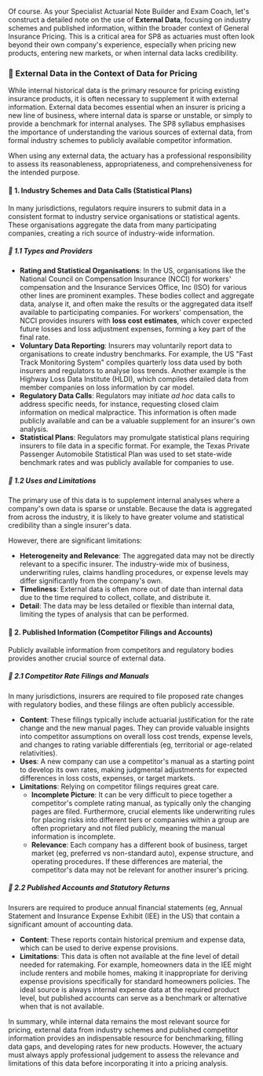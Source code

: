 Of course. As your Specialist Actuarial Note Builder and Exam Coach, let's construct a detailed note on the use of **External Data**, focusing on industry schemes and published information, within the broader context of General Insurance Pricing. This is a critical area for SP8 as actuaries must often look beyond their own company's experience, especially when pricing new products, entering new markets, or when internal data lacks credibility.

### **📗 External Data in the Context of Data for Pricing**

While internal historical data is the primary resource for pricing existing insurance products, it is often necessary to supplement it with external information. External data becomes essential when an insurer is pricing a new line of business, where internal data is sparse or unstable, or simply to provide a benchmark for internal analyses. The SP8 syllabus emphasises the importance of understanding the various sources of external data, from formal industry schemes to publicly available competitor information.

When using any external data, the actuary has a professional responsibility to assess its reasonableness, appropriateness, and comprehensiveness for the intended purpose.

#### **🔹 1\. Industry Schemes and Data Calls (Statistical Plans)**

In many jurisdictions, regulators require insurers to submit data in a consistent format to industry service organisations or statistical agents. These organisations aggregate the data from many participating companies, creating a rich source of industry-wide information.

##### **🔸 1.1 Types and Providers**

* **Rating and Statistical Organisations**: In the US, organisations like the National Council on Compensation Insurance (NCCI) for workers' compensation and the Insurance Services Office, Inc (ISO) for various other lines are prominent examples. These bodies collect and aggregate data, analyse it, and often make the results or the aggregated data itself available to participating companies. For workers' compensation, the NCCI provides insurers with **loss cost estimates**, which cover expected future losses and loss adjustment expenses, forming a key part of the final rate.  
* **Voluntary Data Reporting**: Insurers may voluntarily report data to organisations to create industry benchmarks. For example, the US "Fast Track Monitoring System" compiles quarterly loss data used by both insurers and regulators to analyse loss trends. Another example is the Highway Loss Data Institute (HLDI), which compiles detailed data from member companies on loss information by car model.  
* **Regulatory Data Calls**: Regulators may initiate *ad hoc* data calls to address specific needs, for instance, requesting closed claim information on medical malpractice. This information is often made publicly available and can be a valuable supplement for an insurer's own analysis.  
* **Statistical Plans**: Regulators may promulgate statistical plans requiring insurers to file data in a specific format. For example, the Texas Private Passenger Automobile Statistical Plan was used to set state-wide benchmark rates and was publicly available for companies to use.

##### **🔸 1.2 Uses and Limitations**

The primary use of this data is to supplement internal analyses where a company's own data is sparse or unstable. Because the data is aggregated from across the industry, it is likely to have greater volume and statistical credibility than a single insurer's data.

However, there are significant limitations:

* **Heterogeneity and Relevance**: The aggregated data may not be directly relevant to a specific insurer. The industry-wide mix of business, underwriting rules, claims handling procedures, or expense levels may differ significantly from the company's own.  
* **Timeliness**: External data is often more out of date than internal data due to the time required to collect, collate, and distribute it.  
* **Detail**: The data may be less detailed or flexible than internal data, limiting the types of analysis that can be performed.

#### **🔹 2\. Published Information (Competitor Filings and Accounts)**

Publicly available information from competitors and regulatory bodies provides another crucial source of external data.

##### **🔸 2.1 Competitor Rate Filings and Manuals**

In many jurisdictions, insurers are required to file proposed rate changes with regulatory bodies, and these filings are often publicly accessible.

* **Content**: These filings typically include actuarial justification for the rate change and the new manual pages. They can provide valuable insights into competitor assumptions on overall loss cost trends, expense levels, and changes to rating variable differentials (eg, territorial or age-related relativities).  
* **Uses**: A new company can use a competitor's manual as a starting point to develop its own rates, making judgmental adjustments for expected differences in loss costs, expenses, or target markets.  
* **Limitations**: Relying on competitor filings requires great care.  
  * **Incomplete Picture**: It can be very difficult to piece together a competitor's complete rating manual, as typically only the changing pages are filed. Furthermore, crucial elements like underwriting rules for placing risks into different tiers or companies within a group are often proprietary and not filed publicly, meaning the manual information is incomplete.  
  * **Relevance**: Each company has a different book of business, target market (eg, preferred vs non-standard auto), expense structure, and operating procedures. If these differences are material, the competitor's data may not be relevant for another insurer's pricing.

##### **🔸 2.2 Published Accounts and Statutory Returns**

Insurers are required to produce annual financial statements (eg, Annual Statement and Insurance Expense Exhibit (IEE) in the US) that contain a significant amount of accounting data.

* **Content**: These reports contain historical premium and expense data, which can be used to derive expense provisions.  
* **Limitations**: This data is often not available at the fine level of detail needed for ratemaking. For example, homeowners data in the IEE might include renters and mobile homes, making it inappropriate for deriving expense provisions specifically for standard homeowners policies. The ideal source is always internal expense data at the required product level, but published accounts can serve as a benchmark or alternative when that is not available.

In summary, while internal data remains the most relevant source for pricing, external data from industry schemes and published competitor information provides an indispensable resource for benchmarking, filling data gaps, and developing rates for new products. However, the actuary must always apply professional judgement to assess the relevance and limitations of this data before incorporating it into a pricing analysis.


